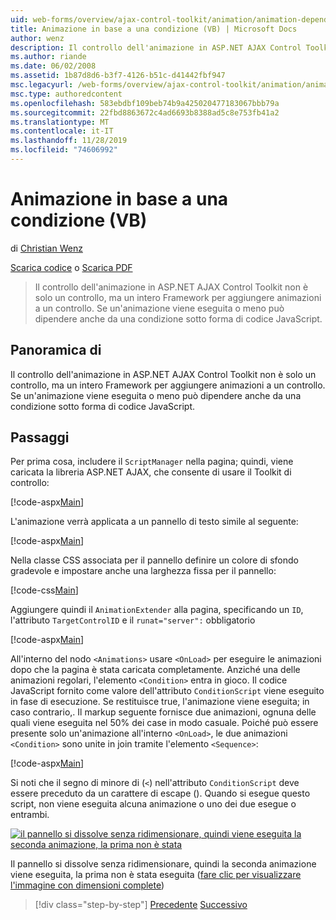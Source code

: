 ```yaml
---
uid: web-forms/overview/ajax-control-toolkit/animation/animation-depending-on-a-condition-vb
title: Animazione in base a una condizione (VB) | Microsoft Docs
author: wenz
description: Il controllo dell'animazione in ASP.NET AJAX Control Toolkit non è solo un controllo, ma un intero Framework per aggiungere animazioni a un controllo. Indica se un'animazione è...
ms.author: riande
ms.date: 06/02/2008
ms.assetid: 1b87d8d6-b3f7-4126-b51c-d41442fbf947
msc.legacyurl: /web-forms/overview/ajax-control-toolkit/animation/animation-depending-on-a-condition-vb
msc.type: authoredcontent
ms.openlocfilehash: 583ebdbf109beb74b9a425020477183067bbb79a
ms.sourcegitcommit: 22fbd8863672c4ad6693b8388ad5c8e753fb41a2
ms.translationtype: MT
ms.contentlocale: it-IT
ms.lasthandoff: 11/28/2019
ms.locfileid: "74606992"
---
```

# <a name="animation-depending-on-a-condition-vb"></a>Animazione in base a una condizione (VB)

di [Christian Wenz](https://github.com/wenz)

[Scarica codice](https://download.microsoft.com/download/f/9/a/f9a26acd-8df4-4484-8a18-199e4598f411/Animation4.vb.zip) o [Scarica PDF](https://download.microsoft.com/download/6/7/1/6718d452-ff89-4d3f-a90e-c74ec2d636a3/animation4VB.pdf)

> Il controllo dell'animazione in ASP.NET AJAX Control Toolkit non è solo un controllo, ma un intero Framework per aggiungere animazioni a un controllo. Se un'animazione viene eseguita o meno può dipendere anche da una condizione sotto forma di codice JavaScript.

## <a name="overview"></a>Panoramica di

Il controllo dell'animazione in ASP.NET AJAX Control Toolkit non è solo un controllo, ma un intero Framework per aggiungere animazioni a un controllo. Se un'animazione viene eseguita o meno può dipendere anche da una condizione sotto forma di codice JavaScript.

## <a name="steps"></a>Passaggi

Per prima cosa, includere il `ScriptManager` nella pagina; quindi, viene caricata la libreria ASP.NET AJAX, che consente di usare il Toolkit di controllo:

[!code-aspx[Main](animation-depending-on-a-condition-vb/samples/sample1.aspx)]

L'animazione verrà applicata a un pannello di testo simile al seguente:

[!code-aspx[Main](animation-depending-on-a-condition-vb/samples/sample2.aspx)]

Nella classe CSS associata per il pannello definire un colore di sfondo gradevole e impostare anche una larghezza fissa per il pannello:

[!code-css[Main](animation-depending-on-a-condition-vb/samples/sample3.css)]

Aggiungere quindi il `AnimationExtender` alla pagina, specificando un `ID`, l'attributo `TargetControlID` e il `runat="server":` obbligatorio

[!code-aspx[Main](animation-depending-on-a-condition-vb/samples/sample4.aspx)]

All'interno del nodo `<Animations>` usare `<OnLoad>` per eseguire le animazioni dopo che la pagina è stata caricata completamente. Anziché una delle animazioni regolari, l'elemento `<Condition>` entra in gioco. Il codice JavaScript fornito come valore dell'attributo `ConditionScript` viene eseguito in fase di esecuzione. Se restituisce true, l'animazione viene eseguita; in caso contrario,. Il markup seguente fornisce due animazioni, ognuna delle quali viene eseguita nel 50% dei case in modo casuale. Poiché può essere presente solo un'animazione all'interno `<OnLoad>`, le due animazioni `<Condition>` sono unite in join tramite l'elemento `<Sequence>`:

[!code-aspx[Main](animation-depending-on-a-condition-vb/samples/sample5.aspx)]

Si noti che il segno di minore di (`<`) nell'attributo `ConditionScript` deve essere preceduto da un carattere di escape (). Quando si esegue questo script, non viene eseguita alcuna animazione o uno dei due esegue o entrambi.

[![il pannello si dissolve senza ridimensionare, quindi viene eseguita la seconda animazione, la prima non è stata](animation-depending-on-a-condition-vb/_static/image2.png)](animation-depending-on-a-condition-vb/_static/image1.png)

Il pannello si dissolve senza ridimensionare, quindi la seconda animazione viene eseguita, la prima non è stata eseguita ([fare clic per visualizzare l'immagine con dimensioni complete](animation-depending-on-a-condition-vb/_static/image3.png))

> [!div class="step-by-step"]
> [Precedente](executing-several-animations-after-each-other-vb.md)
> [Successivo](picking-one-animation-out-of-a-list-vb.md)
